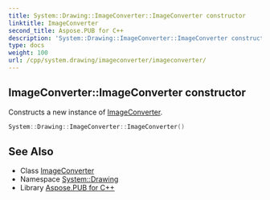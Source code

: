 ```yaml
---
title: System::Drawing::ImageConverter::ImageConverter constructor
linktitle: ImageConverter
second_title: Aspose.PUB for C++
description: 'System::Drawing::ImageConverter::ImageConverter constructor. Constructs a new instance of ImageConverter in C++.'
type: docs
weight: 100
url: /cpp/system.drawing/imageconverter/imageconverter/
---
```

## ImageConverter::ImageConverter constructor


Constructs a new instance of [ImageConverter](../).

```cpp
System::Drawing::ImageConverter::ImageConverter()
```

## See Also

* Class [ImageConverter](../)
* Namespace [System::Drawing](../../)
* Library [Aspose.PUB for C++](../../../)
